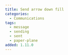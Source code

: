 ```yaml
---
title: Send arrow down fill
categories:
  - Communications
tags:
  - message
  - sending
  - sent
  - paper-plane
added: 1.11.0
---
```

